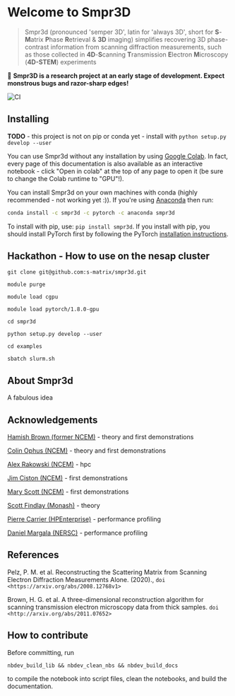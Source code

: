 # Welcome to Smpr3D 
> Smpr3d (pronounced 'semper 3D', latin for 'always 3D', short for **S**-**M**atrix **P**hase **R**etrieval & **3D** imaging) simplifies recovering 3D phase-contrast information from scanning diffraction measurements, such as those collected in **4D**-**S**canning **T**ransmission **E**lectron **M**icroscopy (**4D-STEM**) experiments


🚨 **Smpr3D is a research project at an early stage of
development. Expect monstrous bugs and razor-sharp edges!**

![CI](https://github.com/s-matrix/smpr3d/workflows/CI/badge.svg)

## Installing


**TODO** - this project is not on pip or conda yet - install with `python setup.py develop --user`

You can use Smpr3d without any installation by using [Google Colab](https://colab.research.google.com/). In fact, every page of this documentation is also available as an interactive notebook - click "Open in colab" at the top of any page to open it (be sure to change the Colab runtime to "GPU"!).

You can install Smpr3d on your own machines with conda (highly recommended - not working yet :)). If you're using [Anaconda](https://www.anaconda.com/products/individual) then run:
```bash
conda install -c smpr3d -c pytorch -c anaconda smpr3d 
```

To install with pip, use: `pip install smpr3d`. If you install with pip, you should install PyTorch first by following the PyTorch [installation instructions](https://pytorch.org/get-started/locally/).

## Hackathon - How to use on the nesap cluster 

`git clone git@github.com:s-matrix/smpr3d.git`

`module purge`

`module load cgpu`

`module load pytorch/1.8.0-gpu`

`cd smpr3d`

`python setup.py develop --user`

`cd examples`

`sbatch slurm.sh`

## About Smpr3d

A fabulous idea

## Acknowledgements

[Hamish Brown (former NCEM)](https://github.com/HamishGBrown) - theory and first demonstrations

[Colin Ophus (NCEM)](https://github.com/cophus) - theory and first demonstrations

[Alex Rakowski (NCEM)](https://github.com/alex-rakowski) - hpc

[Jim Ciston (NCEM)](https://foundry.lbl.gov/about/staff/jim-ciston/) - first demonstrations

[Mary Scott (NCEM)](https://github.com/orgs/ScottLabUCB/) - first demonstrations

[Scott Findlay (Monash)](https://research.monash.edu/en/persons/scott-findlay) - theory

[Pierre Carrier (HPEnterprise)](https://github.com/PierreCarrier) - performance profiling 

[Daniel Margala (NERSC)](https://github.com/dmargala) - performance profiling

## References

Pelz, P. M. et al. Reconstructing the Scattering Matrix from Scanning Electron Diffraction Measurements Alone. (2020)., `doi <https://arxiv.org/abs/2008.12768v1>`

Brown, H. G. et al. A three-dimensional reconstruction algorithm for scanning transmission electron microscopy data from thick samples. `doi <http://arxiv.org/abs/2011.07652>`

## How to contribute

Before committing, run

`nbdev_build_lib && nbdev_clean_nbs && nbdev_build_docs`

to compile the notebook into script files, clean the notebooks, and build the documentation.



